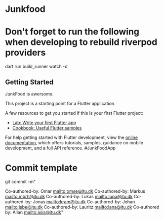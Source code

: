 # Junkfood

# Don't forget to run the following when developing to rebuild riverpod providers
dart run build_runner watch -d

## Getting Started

JunkFood is awersome.

This project is a starting point for a Flutter application.

A few resources to get you started if this is your first Flutter project:

- [Lab: Write your first Flutter app](https://docs.flutter.dev/get-started/codelab)
- [Cookbook: Useful Flutter samples](https://docs.flutter.dev/cookbook)

For help getting started with Flutter development, view the
[online documentation](https://docs.flutter.dev/), which offers tutorials,
samples, guidance on mobile development, and a full API reference.
#JunkFoodApp

# Commit template

git commit -m"

<description>

Co-authored-by: Omar <mailto:omse@itu.dk>
Co-authored-by: Markus <mailto:mbrh@itu.dk>
Co-authored-by: Lukas <mailto:lupa@itu.dk>
Co-authored-by: Jonas <mailto:kram@itu.dk>
Co-authored-by: Johan <mailto:jsbe@itu.dk>
Co-authored-by: Lauritz <mailto:lana@itu.dk>
Co-authored by: Allan <mailto:asia@itu.dk>"

